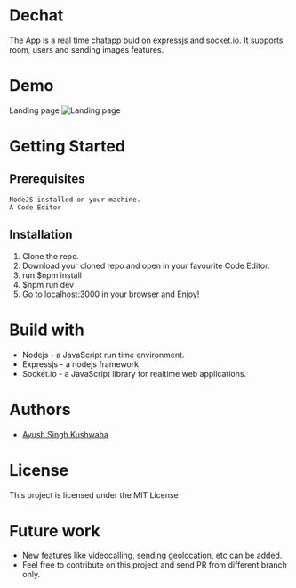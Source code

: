 # Dechat

The App is a real time chatapp buid on expressjs and socket.io. It supports room, users and sending images features.
# Demo  
Landing page
![Landing page](https://github.com/Ayush909/dechat1.0/tree/master/demo-imgs/Demo1.png)
# Getting Started  
## Prerequisites
```
NodeJS installed on your machine.
A Code Editor
```
## Installation

1) Clone the repo.  
2) Download your cloned repo and open in your favourite Code Editor.  
3) run $npm install
4) $npm run dev  
5) Go to localhost:3000 in your browser and Enjoy!

# Build with  
* Nodejs -  a JavaScript run time environment.  
* Expressjs - a nodejs framework.  
* Socket.io - a JavaScript library for realtime web applications.

# Authors  
* [Ayush Singh Kushwaha](https://ayush909.github.io/TheAyushThing/)

# License
This project is licensed under the MIT License  

# Future work
* New features like videocalling, sending geolocation, etc can be added.
* Feel free to contribute on this project and send PR from different branch only.
